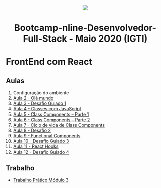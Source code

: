 <p align="center">
  <img src="/assets/bootcamp_fullstack.png">
</p>
<h1 align="center">Bootcamp-nline-Desenvolvedor-Full-Stack - Maio 2020 (IGTI)</h1>

# FrontEnd com React

## Aulas
1. Configuração do ambiente
2. [Aula 2 - Olá mundo](Aula2)
3. [Aula 3 - Desafio Guiado 1](Aula3)
4. [Aula 4 - Classes com JavaScript](Aula4)
5. [Aula 5 - Class Components – Parte 1](Aula5)
6. [Aula 6 - Class Components – Parte 2](Aula6)
7. [Aula 7 - Ciclo de vida de Class Components](Aula7)
8. [Aula 8 - Desafio 2](Aula8)
9. [Aula 9 - Functional Components](Aula9)
10. [Aula 10 - Desafio Guiado 3](Aula10)
11. [Aula 11 - React Hooks](Aula11)
12. [Aula 12 - Desafio Guiado 4](Aula12)

## Trabalho
- [Trabalho Prático Módulo 3](Trabalho3)
